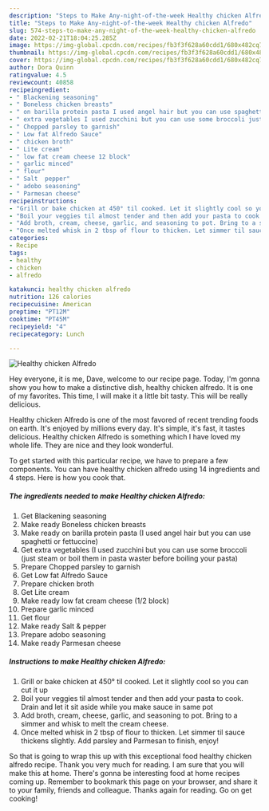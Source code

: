```yaml
---
description: "Steps to Make Any-night-of-the-week Healthy chicken Alfredo"
title: "Steps to Make Any-night-of-the-week Healthy chicken Alfredo"
slug: 574-steps-to-make-any-night-of-the-week-healthy-chicken-alfredo
date: 2022-02-21T18:04:25.285Z
image: https://img-global.cpcdn.com/recipes/fb3f3f628a60cdd1/680x482cq70/healthy-chicken-alfredo-recipe-main-photo.jpg
thumbnail: https://img-global.cpcdn.com/recipes/fb3f3f628a60cdd1/680x482cq70/healthy-chicken-alfredo-recipe-main-photo.jpg
cover: https://img-global.cpcdn.com/recipes/fb3f3f628a60cdd1/680x482cq70/healthy-chicken-alfredo-recipe-main-photo.jpg
author: Dora Quinn
ratingvalue: 4.5
reviewcount: 40858
recipeingredient:
- " Blackening seasoning"
- " Boneless chicken breasts"
- " on barilla protein pasta I used angel hair but you can use spaghetti or fettuccine"
- " extra vegetables I used zucchini but you can use some broccoli just steam or boil them in pasta waster before boiling your pasta"
- " Chopped parsley to garnish"
- " Low fat Alfredo Sauce"
- " chicken broth"
- " Lite cream"
- " low fat cream cheese 12 block"
- " garlic minced"
- " flour"
- " Salt  pepper"
- " adobo seasoning"
- " Parmesan cheese"
recipeinstructions:
- "Grill or bake chicken at 450° til cooked. Let it slightly cool so you can cut it up"
- "Boil your veggies til almost tender and then add your pasta to cook. Drain and let it sit aside while you make sauce in same pot"
- "Add broth, cream, cheese, garlic, and seasoning to pot. Bring to a simmer and whisk to melt the cream cheese."
- "Once melted whisk in 2 tbsp of flour to thicken. Let simmer til sauce thickens slightly. Add parsley and Parmesan to finish, enjoy!"
categories:
- Recipe
tags:
- healthy
- chicken
- alfredo

katakunci: healthy chicken alfredo 
nutrition: 126 calories
recipecuisine: American
preptime: "PT12M"
cooktime: "PT45M"
recipeyield: "4"
recipecategory: Lunch

---
```



![Healthy chicken Alfredo](https://img-global.cpcdn.com/recipes/fb3f3f628a60cdd1/680x482cq70/healthy-chicken-alfredo-recipe-main-photo.jpg)

Hey everyone, it is me, Dave, welcome to our recipe page. Today, I'm gonna show you how to make a distinctive dish, healthy chicken alfredo. It is one of my favorites. This time, I will make it a little bit tasty. This will be really delicious.



Healthy chicken Alfredo is one of the most favored of recent trending foods on earth. It's enjoyed by millions every day. It's simple, it's fast, it tastes delicious. Healthy chicken Alfredo is something which I have loved my whole life. They are nice and they look wonderful.


To get started with this particular recipe, we have to prepare a few components. You can have healthy chicken alfredo using 14 ingredients and 4 steps. Here is how you cook that.

<!--inarticleads1-->

##### The ingredients needed to make Healthy chicken Alfredo:

1. Get  Blackening seasoning
1. Make ready  Boneless chicken breasts
1. Make ready  on barilla protein pasta (I used angel hair but you can use spaghetti or fettuccine)
1. Get  extra vegetables (I used zucchini but you can use some broccoli (just steam or boil them in pasta waster before boiling your pasta)
1. Prepare  Chopped parsley to garnish
1. Get  Low fat Alfredo Sauce
1. Prepare  chicken broth
1. Get  Lite cream
1. Make ready  low fat cream cheese (1/2 block)
1. Prepare  garlic minced
1. Get  flour
1. Make ready  Salt &amp; pepper
1. Prepare  adobo seasoning
1. Make ready  Parmesan cheese




<!--inarticleads2-->

##### Instructions to make Healthy chicken Alfredo:

1. Grill or bake chicken at 450° til cooked. Let it slightly cool so you can cut it up
1. Boil your veggies til almost tender and then add your pasta to cook. Drain and let it sit aside while you make sauce in same pot
1. Add broth, cream, cheese, garlic, and seasoning to pot. Bring to a simmer and whisk to melt the cream cheese.
1. Once melted whisk in 2 tbsp of flour to thicken. Let simmer til sauce thickens slightly. Add parsley and Parmesan to finish, enjoy!




So that is going to wrap this up with this exceptional food healthy chicken alfredo recipe. Thank you very much for reading. I am sure that you will make this at home. There's gonna be interesting food at home recipes coming up. Remember to bookmark this page on your browser, and share it to your family, friends and colleague. Thanks again for reading. Go on get cooking!
